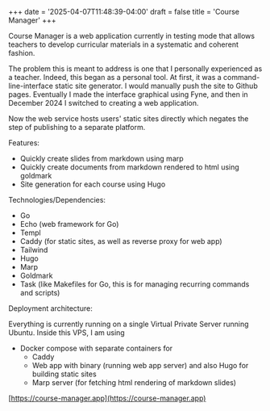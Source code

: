 +++
date = '2025-04-07T11:48:39-04:00'
draft = false
title = 'Course Manager'
+++

Course Manager is a web application currently in testing mode that allows teachers to develop curricular materials in a systematic and coherent fashion.

The problem this is meant to address is one that I personally experienced as a teacher. Indeed, this began as a personal tool. At first, it was a command-line-interface static site generator. I would manually push the site to Github pages. Eventually I made the interface graphical using Fyne, and then in December 2024 I switched to creating a web application.

Now the web service hosts users' static sites directly which negates the step of publishing to a separate platform.

Features:

- Quickly create slides from markdown using marp
- Quickly create documents from markdown rendered to html using goldmark
- Site generation for each course using Hugo

Technologies/Dependencies:

- Go
- Echo (web framework for Go)
- Templ
- Caddy (for static sites, as well as reverse proxy for web app)
- Tailwind
- Hugo
- Marp
- Goldmark
- Task (like Makefiles for Go, this is for managing recurring commands and scripts)

Deployment architecture:

Everything is currently running on a single Virtual Private Server running Ubuntu. Inside this VPS, I am using

- Docker compose with separate containers for
  - Caddy
  - Web app with binary (running web app server) and also Hugo for building static sites
  - Marp server (for fetching html rendering of markdown slides)

[https://course-manager.app](https://course-manager.app)
